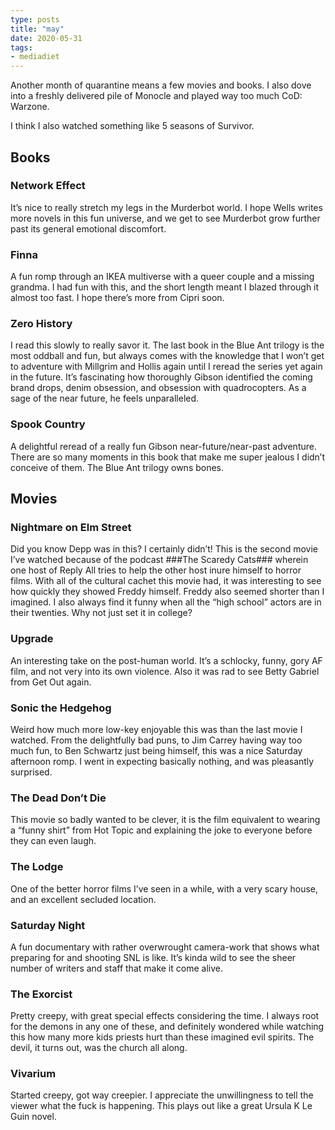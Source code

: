 ```yaml
---
type: posts
title: "may"
date: 2020-05-31
tags:
- mediadiet
---
```


Another month of quarantine means a few movies and books. I also dove into a freshly delivered pile of Monocle and played way too much CoD: Warzone.

I think I also watched something like 5 seasons of Survivor.

<!--more-->

## Books

### Network Effect

It’s nice to really stretch my legs in the Murderbot world. I hope Wells writes more novels in this fun universe, and we get to see Murderbot grow further past its general emotional discomfort.

### Finna

A fun romp through an IKEA multiverse with a queer couple and a missing grandma. I had fun with this, and the short length meant I blazed through it almost too fast. I hope there’s more from Cipri soon.

### Zero History

I read this slowly to really savor it. The last book in the Blue Ant trilogy is the most oddball and fun, but always comes with the knowledge that I won’t get to adventure with Millgrim and Hollis again until I reread the series yet again in the future. It’s fascinating how thoroughly Gibson identified the coming brand drops, denim obsession, and obsession with quadrocopters. As a sage of the near future, he feels unparalleled. 

### Spook Country

A delightful reread of a really fun Gibson near-future/near-past adventure. There are so many moments in this book that make me super jealous I didn’t conceive of them. The Blue Ant trilogy owns bones.

## Movies

### Nightmare on Elm Street

Did you know Depp was in this? I certainly didn’t! This is the second movie I’ve watched because of the podcast ###The Scaredy Cats### wherein one host of Reply All tries to help the other host inure himself to horror films. With all of the cultural cachet this movie had, it was interesting to see how quickly they showed Freddy himself. Freddy also seemed shorter than I imagined. I also always find it funny when all the “high school” actors are in their twenties. Why not just set it in college?

### Upgrade

An interesting take on the post-human world. It’s a schlocky, funny, gory AF film, and not very into its own violence. Also it was rad to see Betty Gabriel from Get Out again.

### Sonic the Hedgehog

Weird how much more low-key enjoyable this was than the last movie I watched. From the delightfully bad puns, to Jim Carrey having way too much fun, to Ben Schwartz just being himself, this was a nice Saturday afternoon romp. I went in expecting basically nothing, and was pleasantly surprised. 

### The Dead Don’t Die

This movie so badly wanted to be clever, it is the film equivalent to wearing a “funny shirt” from Hot Topic and explaining the joke to everyone before they can even laugh.

### The Lodge

One of the better horror films I’ve seen in a while, with a very scary house, and an excellent secluded location.

### Saturday Night

A fun documentary with rather overwrought camera-work that shows what preparing for and shooting SNL is like. It’s kinda wild to see the sheer number of writers and staff that make it come alive.

### The Exorcist

Pretty creepy, with great special effects considering the time. I always root for the demons in any one of these, and definitely wondered while watching this how many more kids priests hurt than these imagined evil spirits. The devil, it turns out, was the church all along.

### Vivarium

Started creepy, got way creepier. I appreciate the unwillingness to tell the viewer what the fuck is happening. This plays out like a great Ursula K Le Guin novel.